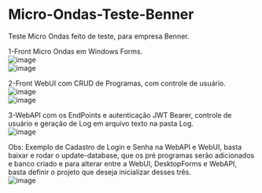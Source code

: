 # Micro-Ondas-Teste-Benner
Teste Micro Ondas feito de teste, para empresa Benner.


1-Front Micro Ondas em Windows Forms.</br>
![image](https://github.com/eutiagoportela/Micro-Ondas-Teste-Benner/assets/30733976/11297097-2c51-41d2-a21e-6cec9c855eba)</br>
![image](https://github.com/eutiagoportela/Micro-Ondas-Teste-Benner/assets/30733976/7f7f9dc3-7a59-4980-aa82-41ab05c329fd)</br>


2-Front WebUI com CRUD de Programas, com controle de usuário.</br>
![image](https://github.com/eutiagoportela/Micro-Ondas-Teste-Benner/assets/30733976/35dd9fac-eefe-41a7-a7a7-0d367292a951)</br>
![image](https://github.com/eutiagoportela/Micro-Ondas-Teste-Benner/assets/30733976/5d317089-b976-439e-a397-f35ec47f6771)</br>

3-WebAPI com os EndPoints e autenticação JWT Bearer, controle de usuário e geração de Log em arquivo texto na pasta Log.</br>
![image](https://github.com/eutiagoportela/Micro-Ondas-Teste-Benner/assets/30733976/b5c07030-095b-4af6-8d35-502984ea95a8)</br>


Obs: Exemplo de Cadastro de Login e Senha na WebAPI e WebUI, basta baixar e rodar o update-database, que os pré programas serão adicionados e banco criado e para alterar entre a WebUI, DesktopForms e WebAPI, basta definir o projeto que deseja inicializar desses três.</br>
![image](https://github.com/eutiagoportela/Micro-Ondas-Teste-Benner/assets/30733976/9b13a3b0-cc10-42ac-9d06-acc7c8f23213)

